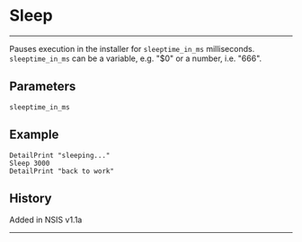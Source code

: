 # Sleep

---

Pauses execution in the installer for `sleeptime_in_ms` milliseconds. `sleeptime_in_ms` can be a variable, e.g. "$0" or a number, i.e. "666".

## Parameters

    sleeptime_in_ms

## Example

	DetailPrint "sleeping..."
	Sleep 3000
	DetailPrint "back to work"

## History

Added in NSIS v1.1a

---
